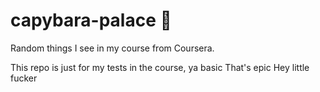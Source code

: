 # capybara-palace :green_heart:
Random things I see in my course from Coursera.

This repo is just for my tests in the course, ya basic
That's epic
Hey little fucker